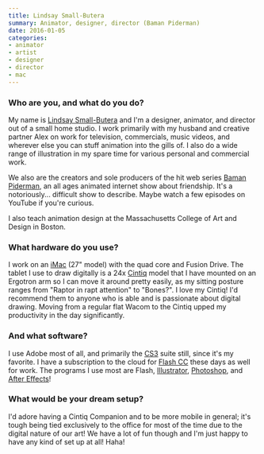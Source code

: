 ```yaml
---
title: Lindsay Small-Butera
summary: Animator, designer, director (Baman Piderman)
date: 2016-01-05
categories:
- animator
- artist
- designer
- director
- mac
---
```


### Who are you, and what do you do?

My name is [Lindsay Small-Butera](http://smallbutera.tumblr.com "Lindsay's Tumblr account.") and I'm a designer, animator, and director out of a small home studio. I work primarily with my husband and creative partner Alex on work for television, commercials, music videos, and wherever else you can stuff animation into the gills of. I also do a wide range of illustration in my spare time for various personal and commercial work.

We also are the creators and sole producers of the hit web series [Baman Piderman](https://www.youtube.com/playlist?list=PLD0750A49525188E9 "The YouTube playlist of Baman Piderman episodes."), an all ages animated internet show about friendship. It's a notoriously... difficult show to describe. Maybe watch a few episodes on YouTube if you're curious.

I also teach animation design at the Massachusetts College of Art and Design in Boston.

### What hardware do you use?

I work on an [iMac][] (27" model) with the quad core and Fusion Drive. The tablet I use to draw digitally is a 24x [Cintiq][] model that I have mounted on an Ergotron arm so I can move it around pretty easily, as my sitting posture ranges from "Raptor in rapt attention" to "Bones?". I love my Cintiq! I'd recommend them to anyone who is able and is passionate about digital drawing. Moving from a regular flat Wacom to the Cintiq upped my productivity in the day significantly.

### And what software?

I use Adobe most of all, and primarily the [CS3][creative-suite] suite still, since it's my favorite. I have a subscription to the cloud for [Flash CC][flash] these days as well for work. The programs I use most are Flash, [Illustrator][], [Photoshop][], and [After Effects][after-effects]! 

### What would be your dream setup?

I'd adore having a Cintiq Companion and to be more mobile in general; it's tough being tied exclusively to the office for most of the time due to the digital nature of our art! We have a lot of fun though and I'm just happy to have any kind of set up at all! Haha!

[after-effects]: https://www.adobe.com/products/aftereffects.html "Motion graphics and video editing software."
[cintiq]: https://www.wacom.com/en/us/cintiq "A computer screen you can draw on."
[creative-suite]: https://www.adobe.com/creativecloud.html "A collection of design tools."
[flash]: https://en.wikipedia.org/wiki/Adobe_Flash "A software and animation editor."
[illustrator]: https://www.adobe.com/products/illustrator.html "A vector graphics editor."
[imac]: https://www.apple.com/imac/ "An all-in-one computer."
[photoshop]: https://www.adobe.com/products/photoshop.html "A bitmap image editor."
